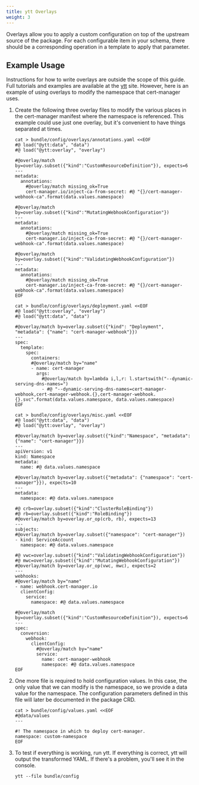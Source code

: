 ```yaml
---
title: ytt Overlays
weight: 3
---
```


Overlays allow you to apply a custom configuration on top of the upstream source of the package. For each configurable item in your schema, there should be a corresponding operation in a template to apply that parameter.

## Example Usage

Instructions for how to write overlays are outside the scope of this guide. Full tutorials and examples are available at the [ytt](https://carvel.dev/ytt/) site. However, here is an example of using overlays to modify the namespace that cert-manager uses.

1. Create the following three overlay files to modify the various places in the cert-manager manifest where the namespace is referenced. This example could use just one overlay, but it's convenient to have things separated at times.

    ```shell
    cat > bundle/config/overlays/annotations.yaml <<EOF
    #@ load("@ytt:data", "data")
    #@ load("@ytt:overlay", "overlay")

    #@overlay/match by=overlay.subset({"kind":"CustomResourceDefinition"}), expects=6
    ---
    metadata:
      annotations:
        #@overlay/match missing_ok=True
        cert-manager.io/inject-ca-from-secret: #@ "{}/cert-manager-webhook-ca".format(data.values.namespace)

    #@overlay/match by=overlay.subset({"kind":"MutatingWebhookConfiguration"})
    ---
    metadata:
      annotations:
        #@overlay/match missing_ok=True
        cert-manager.io/inject-ca-from-secret: #@ "{}/cert-manager-webhook-ca".format(data.values.namespace)

    #@overlay/match by=overlay.subset({"kind":"ValidatingWebhookConfiguration"})
    ---
    metadata:
      annotations:
        #@overlay/match missing_ok=True
        cert-manager.io/inject-ca-from-secret: #@ "{}/cert-manager-webhook-ca".format(data.values.namespace)
    EOF
    ```

    ```shell
    cat > bundle/config/overlays/deployment.yaml <<EOF
    #@ load("@ytt:overlay", "overlay")
    #@ load("@ytt:data", "data")

    #@overlay/match by=overlay.subset({"kind": "Deployment", "metadata": {"name": "cert-manager-webhook"}})
    ---
    spec:
      template:
        spec:
          containers:
          #@overlay/match by="name"
          - name: cert-manager
            args:
              #@overlay/match by=lambda i,l,r: l.startswith("--dynamic-serving-dns-names=")
              - #@ "--dynamic-serving-dns-names=cert-manager-webhook,cert-manager-webhook.{},cert-manager-webhook.{}.svc".format(data.values.namespace, data.values.namespace)
    EOF
    ```

    ```shell
    cat > bundle/config/overlays/misc.yaml <<EOF
    #@ load("@ytt:data", "data")
    #@ load("@ytt:overlay", "overlay")

    #@overlay/match by=overlay.subset({"kind":"Namespace", "metadata": {"name": "cert-manager"}})
    ---
    apiVersion: v1
    kind: Namespace
    metadata:
      name: #@ data.values.namespace

    #@overlay/match by=overlay.subset({"metadata": {"namespace": "cert-manager"}}), expects=10
    ---
    metadata:
      namespace: #@ data.values.namespace

    #@ crb=overlay.subset({"kind":"ClusterRoleBinding"})
    #@ rb=overlay.subset({"kind":"RoleBinding"})
    #@overlay/match by=overlay.or_op(crb, rb), expects=13
    ---
    subjects:
    #@overlay/match by=overlay.subset({"namespace": "cert-manager"})
    - kind: ServiceAccount
      namespace: #@ data.values.namespace

    #@ vwc=overlay.subset({"kind":"ValidatingWebhookConfiguration"})
    #@ mwc=overlay.subset({"kind":"MutatingWebhookConfiguration"})
    #@overlay/match by=overlay.or_op(vwc, mwc), expects=2
    ---
    webhooks:
    #@overlay/match by="name"
    - name: webhook.cert-manager.io
      clientConfig:
        service:
          namespace: #@ data.values.namespace

    #@overlay/match by=overlay.subset({"kind":"CustomResourceDefinition"}), expects=6
    ---
    spec:
      conversion:
        webhook:
          clientConfig:
            #@overlay/match by="name"
            service:
              name: cert-manager-webhook
              namespace: #@ data.values.namespace
    EOF
    ```

2. One more file is required to hold configuration values. In this case, the only value that we can modify is the namespace, so we provide a data value for the namespace. The configuration parameters defined in this file will later be documented in the package CRD.

    ```shell
    cat > bundle/config/values.yaml <<EOF
    #@data/values
    ---

    #! The namespace in which to deploy cert-manager.
    namespace: custom-namespace
    EOF
    ```

3. To test if everything is working, run ytt. If everything is correct, ytt will output the transformed YAML. If there's a problem, you'll see it in the console.

    ```shell
    ytt --file bundle/config
    ```
